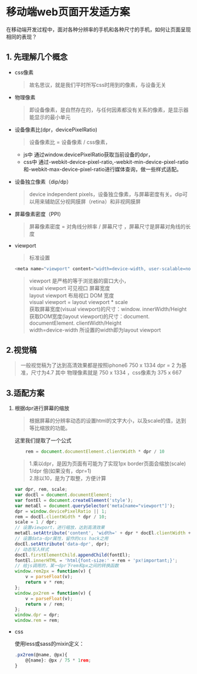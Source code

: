 # 移动端web页面开发适方案
在移动端开发过程中，面对各种分辨率的手机和各种尺寸的手机，如何让页面呈现相同的表现？


## 1. 先理解几个概念

- css像素
    
    > 故名思议，就是我们平时所写css时用到的像素，与设备无关
- 物理像素
    > 即设备像素，是自然存在的，与任何因素都没有关系的像素，是显示器能显示的最小单元
- 设备像素比(dpr，devicePixelRatio)
    > 设备像素比 = 设备像素 / css像素，

    - js中 通过window.devicePixelRatio获取当前设备的dpr，
    - css中 通过-webkit-device-pixel-ratio,-webkit-min-device-pixel-ratio和-webkit-max-device-pixel-ratio进行媒体查询，做一些样式适配。

<!-- more -->

- 设备独立像素（dip/dp）
    > device independent
    pixels，设备独立像素，与屏幕密度有关。dip可以用来辅助区分视网膜屏（retina）和非视网膜屏
    
- 屏幕像素密度（PPI）
    > 屏幕像素密度 = 对角线分辨率 / 屏幕尺寸 ，屏幕尺寸是屏幕对角线的长度



- viewport

    > 标准设置
    
    ```javascript
    <meta name="viewport" content="width=device-width, user-scalable=no, initial-scale=1.0, maximum-scale=1.0, minimum-scale=1.0">
    ```
    > viewport 是严格的等于浏览器的窗口大小，\
    > visual viewport  可见视口 屏幕宽度 \
    > layout viewport 布局视口 DOM 宽度\
    > visual viewport = layout viewport * scale\
    > 获取屏幕宽度(visual viewport)的尺寸：window. innerWidth/Height\
    > 获取DOM宽度(layout viewport)的尺寸：document. documentElement. clientWidth/Height\
    >width=device-width 所设置的width即为layout viewport



## 2.视觉稿
   > 一般视觉稿为了达到高清效果都是按照iphone6 750 x 1334 dpr = 2 为基准，尺寸为4.7  其中 物理像素就是 750 x 1334 ，css像素为 375 x 667 
   
## 3.适配方案

1. 根据dpr进行屏幕的缩放

    > 根据屏幕的分辨率动态的设置html的文字大小，以及scale的值，达到等比缩放的功能。
    
    这里我们提取了一个公式
    ```javascript
        rem = document.documentElement.clientWidth * dpr / 10
    ```
    > 1.乘以dpr，是因为页面有可能为了实现1px border页面会缩放(scale) 1/dpr 倍(如果没有，dpr=1)\
    > 2.除以10，是为了取整，方便计算
    
    
    ```javascript
    var dpr, rem, scale;
    var docEl = document.documentElement;
    var fontEl = document.createElement('style');
    var metaEl = document.querySelector('meta[name="viewport"]');
    dpr = window.devicePixelRatio || 1;
    rem = docEl.clientWidth * dpr / 10;
    scale = 1 / dpr;
    // 设置viewport，进行缩放，达到高清效果
    metaEl.setAttribute('content', 'width=' + dpr * docEl.clientWidth + ',initial-scale=' + scale + ',maximum-scale=' + scale + ', minimum-scale=' + scale + ',user-scalable=no');
    // 设置data-dpr属性，留作的css hack之用
    docEl.setAttribute('data-dpr', dpr);
    // 动态写入样式
    docEl.firstElementChild.appendChild(fontEl);
    fontEl.innerHTML = 'html{font-size:' + rem + 'px!important;}';
    // 给js调用的，某一dpr下rem和px之间的转换函数
    window.rem2px = function(v) {
        v = parseFloat(v);
        return v * rem;
    };
    window.px2rem = function(v) {
        v = parseFloat(v);
        return v / rem;
    };
    window.dpr = dpr;
    window.rem = rem;
    ```
- css 
    
    使用less或sass的mixin定义：
    ```javascript
    .px2rem(@name, @px){
        @{name}: @px / 75 * 1rem;
    }
    ```